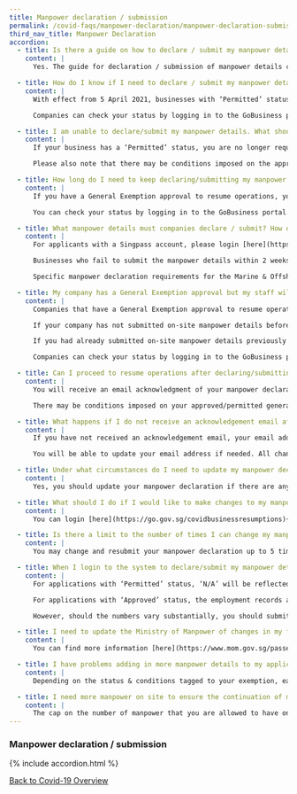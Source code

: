 ```yaml
---
title: Manpower declaration / submission
permalink: /covid-faqs/manpower-declaration/manpower-declaration-submission
third_nav_title: Manpower Declaration
accordion:
  - title: Is there a guide on how to declare / submit my manpower details?
    content: |
      Yes. The guide for declaration / submission of manpower details can be found [here](https://file.go.gov.sg/essentialmanpowerguide25sep.pdf){:target="_blank"}.

  - title: How do I know if I need to declare / submit my manpower details?
    content: |
      With effect from 5 April 2021, businesses with ‘Permitted’ status are no longer required to declare/submit manpower details. Businesses operating on General Exemption approvals are still required to do so.

      Companies can check your status by logging in to the GoBusiness portal.

  - title: I am unable to declare/submit my manpower details. What should I do?
    content: |
      If your business has a ‘Permitted’ status, you are no longer required to submit manpower details and hence will not be able to see the “Submit Manpower” button on the portal. If you are operating on a General Exemption approval but are facing issues with manpower submission, please write to MTI at <covid_gobusiness@mti.gov.sg>.

      Please also note that there may be conditions imposed on the approval of your general exemption. These conditions will be indicated in your official email notification of approval. Alternatively, you may also login [here](https://go.gov.sg/covidbusinessresumptions){:target="_blank"} to check your exemption application for any conditions to your approval.

  - title: How long do I need to keep declaring/submitting my manpower details? Do I need to update this information on a daily basis whenever there are changes to my manpower count?
    content: |
      If you have a General Exemption approval to resume operations, you will be expected to ensure that your manpower details are updated for the entire duration of the phased resumption of businesses.  Any significant changes to the manpower count or manpower details which you had declared/submitted earlier should be updated as soon as possible.

      You can check your status by logging in to the GoBusiness portal.

  - title: What manpower details must companies declare / submit? How do I declare / submit my manpower details?
    content: |
      For applicants with a Singpass account, please login [here](https://go.gov.sg/covidbusinessresumptions){:target="_blank"}. Thereafter, please click on the button “Submit Manpower” to submit your manpower details.

      Businesses who fail to submit the manpower details within 2 weeks of resuming operations will be in breach of the COVID-19 (Temporary Measures) Act. First-time offenders found operating will face a fine of up to $10,000, imprisonment of up to six months, or both. Subsequent offences may face a fine of up to $20,000, imprisonment of up to twelve months, or both.

      Specific manpower declaration requirements for the Marine & Offshore and Process sectors can be found [here](https://covid.gobusiness.gov.sg/faq/essentialworkers/offshore){:target="_blank"}.

  - title: My company has a General Exemption approval but my staff will be continuing to work from home. How should I submit my manpower declaration?
    content: |
      Companies that have a General Exemption approval to resume operations, even if employees are working from home, must submit their manpower declaration within 2 days of resuming operations.

      If your company has not submitted on-site manpower details before and is not operating on-site, please click on the “declare 0 button” to declare “0” manpower working on-site.

      If you had already submitted on-site manpower details previously but are now ceasing on-site operations, click on the “reset to 0” button under the field “total number of manpower working on-site” to declare “0” manpower working on-site.

      Companies can check your status by logging in to the GoBusiness portal.

  - title: Can I proceed to resume operations after declaring/submitting my manpower details? Will I receive any notification of approval?
    content: |
      You will receive an email acknowledgment of your manpower declaration. You can only resume operations from the specified date indicated against your business resumption status, when you login to <https://go.gov.sg/covidbusinessresumptions>{:target="_blank"}.

      There may be conditions imposed on your approved/permitted general exemption/business resumption. These conditions will also be indicated in the email acknowledgement of your manpower declaration. Alternatively, you may login to <https://go.gov.sg/covidbusinessresumptions>{:target="_blank"} to check your general exemption/business resumption status for any conditions to your approval.

  - title: What happens if I do not receive an acknowledgement email after I have declared my manpower details?
    content: |
      If you have not received an acknowledgement email, your email address may be inaccurately captured on our system. For applicants with a Singpass account, kindly login to <https://go.gov.sg/covidbusinessresumptions>{:target="_blank"} to verify that your email address is accurately reflected.

      You will be able to update your email address if needed. All changes will be reflected immediately. You will also be able to check whether your declaration has been captured. You should resubmit the declaration if it has not been captured.  

  - title: Under what circumstances do I need to update my manpower declaration? Do I need to do so if there is a change in the number of employees/workers working on-site?  
    content: |      
      Yes, you should update your manpower declaration if there are any changes to (i) the total number of employees/workers working on-site and (ii) the maximum number of workers on-site at any given time.

  - title: What should I do if I would like to make changes to my manpower declaration?
    content: |   
      You can login [here](https://go.gov.sg/covidbusinessresumptions){:target="_blank"} and click on your business resumption to resubmit your manpower declaration.

  - title: Is there a limit to the number of times I can change my manpower declaration details?
    content: |  
      You may change and resubmit your manpower declaration up to 5 times a day.

  - title: When I login to the system to declare/submit my manpower details, I notice that “the number of employees/workers under my employment” reflected is incorrect. What should I do?  
    content: |  
      For applications with ‘Permitted’ status, ‘N/A’ will be reflected under the ‘No. of manpower onsite’, since manpower declaration will no longer be required for ‘Permitted applications from 5 Apr 2021.

      For applications with ‘Approved’ status, the employment records are accurate as at Dec 2020. We allow for reasonable fluctuations to this number. Therefore, you should continue to declare your manpower details.

      However, should the numbers vary substantially, you should submit a copy of your manpower records with the Ministry of Manpower (MOM) and/or the Central Provident Fund (CPF) to MTI at <Covid_GoBusiness@mti.gov.sg>.

  - title: I need to update the Ministry of Manpower of changes in my foreign workers’ particulars (e.g. residential address) during their employment. Where can I find more information about this?
    content: |  
      You can find more information [here](https://www.mom.gov.sg/passes-and-permits/work-permit-for-foreign-worker/notify-mom-of-changes){:target="_blank"}.

  - title: I have problems adding in more manpower details to my application. Why is it so?
    content: |  
      Depending on the status & conditions tagged to your exemption, each application is allotted a specific manpower quota. You will not be able to add more employees to your application once you have reached the allotted quota.  The cap on the number of employees that you are allowed to have on-site is necessary to minimise the movement of workers to and from work.  We are aware that this will be disruptive for businesses, but it is also essential in the fight against COVID-19.

  - title: I need more manpower on site to ensure the continuation of my business activities. What should I do?  
    content: |  
      The cap on the number of manpower that you are allowed to have on-site is necessary to minimise the movement of employees to and from work.  Should you require additional manpower, please submit an application for Additional Manpower [here](https://go.gov.sg/covidbusinessresumptions){:target="_blank"}. Do note that the application will be subject to assessment by the respective agencies.
---
```


### Manpower declaration / submission

{% include accordion.html %}

[Back to Covid-19 Overview](/covid/)
